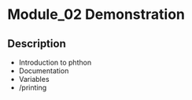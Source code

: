 # Module_02 Demonstration

## Description
- Introduction to phthon 
- Documentation
- Variables
- /printing

